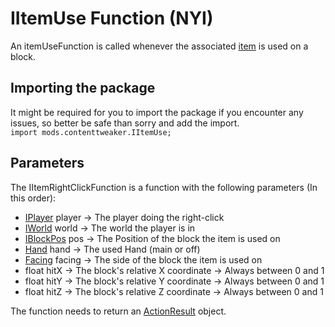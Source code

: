 # IItemUse Function (NYI)
An itemUseFunction is called whenever the associated [item](/mods/ContentTweaker/Vanilla/Creatable_Content/Item) is used on a block.


## Importing the package
It might be required for you to import the package if you encounter any issues, so better be safe than sorry and add the import.  
`import mods.contenttweaker.IItemUse;` 


## Parameters
The IItemRightClickFunction is a function with the following parameters (In this order):

- [IPlayer](/Vanilla/Game/IPlayer) player → The player doing the right-click
- [IWorld](/Mods/Contenttweaker/Vanilla/Types/World/IWorld) world → The world the player is in
- [IBlockPos](/Mods/ContentTweaker/Vanilla/Types/Block/IBlockPos) pos → The Position of the block the item is used on
- [Hand](/Mods/ContentTweaker/Vanilla/Types/Player/Hand) hand → The used Hand (main or off)
- [Facing](/Mods/ContentTweaker/Vanilla/Types/Block/Facing) facing → The side of the block the item is used on
- float hitX → The block's relative X coordinate → Always between 0 and 1
- float hitY → The block's relative Y coordinate → Always between 0 and 1
- float hitZ → The block's relative Z coordinate → Always between 0 and 1

The function needs to return an [ActionResult](/Mods/ContentTweaker/Vanilla/Advanced_Functionality/ActionResult) object.